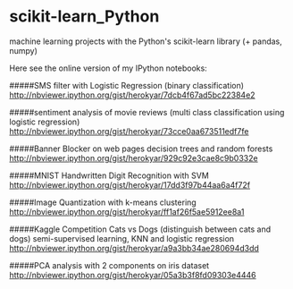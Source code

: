 # scikit-learn_Python
machine learning projects with the Python's scikit-learn library (+ pandas, numpy)

Here see the online version of my IPython notebooks:

#####SMS filter  with Logistic Regression (binary classification)
http://nbviewer.ipython.org/gist/herokyar/7dcb4f67ad5bc22384e2

#####sentiment analysis of movie reviews
(multi class classification using logistic regression)
http://nbviewer.ipython.org/gist/herokyar/73cce0aa673511edf7fe

#####Banner Blocker on web pages decision trees and random forests
http://nbviewer.ipython.org/gist/herokyar/929c92e3cae8c9b0332e

#####MNIST Handwritten Digit Recognition with SVM
http://nbviewer.ipython.org/gist/herokyar/17dd3f97b44aa6a4f72f

#####Image Quantization with k-means clustering 
http://nbviewer.ipython.org/gist/herokyar/ff1af26f5ae5912ee8a1

#####Kaggle Competition Cats vs Dogs (distinguish between cats and dogs)
semi-supervised learning, KNN and logistic regression
http://nbviewer.ipython.org/gist/herokyar/a9a3bb34ae280694d3dd

#####PCA analysis with 2 components on iris dataset
http://nbviewer.ipython.org/gist/herokyar/05a3b3f8fd09303e4446
